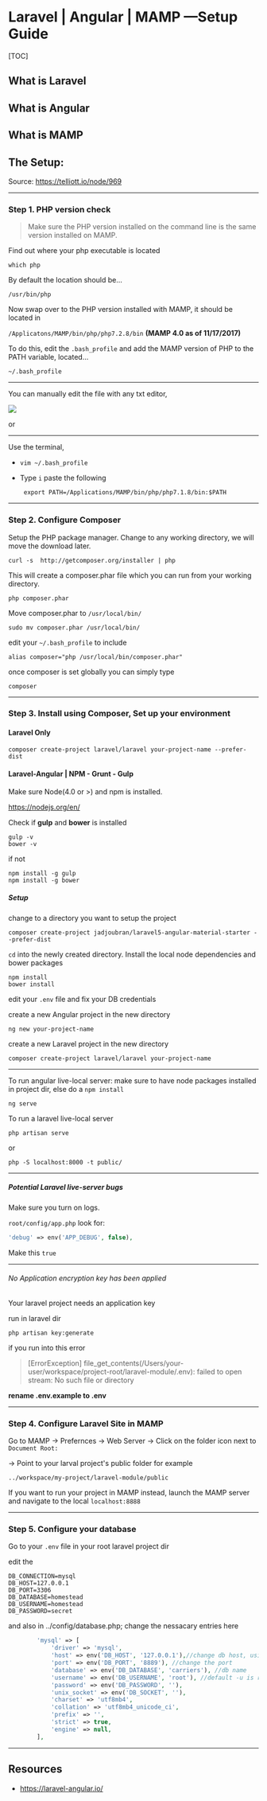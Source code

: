 # Laravel | Angular | MAMP  —Setup Guide

[TOC]

## What is Laravel

## What is Angular

## What is MAMP

## The Setup:

Source: https://telliott.io/node/969

---

### Step 1. PHP version check

> Make sure the PHP version installed on the command line is the same version installed on  MAMP.

Find out where your php executable is located

```Terminal
which php
```

By default the location should be...

``` Terminal
/usr/bin/php
```

Now swap over to the PHP version installed with MAMP, it should be located in

`/Applicatons/MAMP/bin/php/php7.2.8/bin` **(MAMP 4.0 as of 11/17/2017)**

To do this, edit the `.bash_profile` and add the MAMP version of PHP to the PATH variable, located...

```Terminal
~/.bash_profile
```

---

You can manually edit the file with any txt editor, 

<img src="https://i.gyazo.com/e1975989bc2b6edb1d9f0763a4089b8c.png" />

or

---

Use the terminal,

- ```Terminal
  vim ~/.bash_profile
  ```

- Type `i` paste the following

  ```Terminal
   export PATH=/Applications/MAMP/bin/php/php7.1.8/bin:$PATH
  ```

---

### Step 2. Configure Composer

Setup the PHP package manager. Change to any working directory, we will move the download later.

```terminal
curl -s  http://getcomposer.org/installer | php
```

This will create a composer.phar file which you can run from your working directory.

```terminal
php composer.phar
```

Move composer.phar to `/usr/local/bin/` 

```terminal
sudo mv composer.phar /usr/local/bin/
```

edit your `~/.bash_profile` to include

```terminal
alias composer="php /usr/local/bin/composer.phar"
```

once composer is set globally you can simply type

```terminal
composer
```

---

### Step 3. Install using Composer, Set up your environment

#### Laravel Only

```terminal
composer create-project laravel/laravel your-project-name --prefer-dist
```

#### Laravel-Angular | NPM - Grunt - Gulp

Make sure Node(4.0 or >) and npm is installed.

https://nodejs.org/en/

Check if **gulp** and **bower** is installed

```
gulp -v
bower -v
```

if not

```
npm install -g gulp 
npm install -g bower
```

##### Setup

change to a directory you want to setup the project

```
composer create-project jadjoubran/laravel5-angular-material-starter --prefer-dist
```

`cd` into the newly created directory. Install the local node dependencies and bower packages

```
npm install
bower install
```

edit your `.env` file and fix your DB credentials

create a new Angular project in the new directory

```
ng new your-project-name
```

create a new Laravel project in the new directory

```
composer create-project laravel/laravel your-project-name
```

---

To run angular live-local server: make sure to have node packages installed in project dir, else do a `npm install`

```
ng serve
```

To run a laravel live-local server

```
php artisan serve
```

or

```
php -S localhost:8000 -t public/
```

---

##### Potential Laravel live-server bugs

Make sure you turn on logs.

`root/config/app.php` look for:

```php
'debug' => env('APP_DEBUG', false),
```

Make this `true`

---

###### No Application encryption key has been applied

Your laravel project needs an application key

run in laravel dir

```
php artisan key:generate
```

if you run into this error

> [ErrorException]                                                                                                 file_get_contents(/Users/your-user/workspace/project-root/laravel-module/.env): failed to open stream: No such file or directory 

**rename .env.example to .env**

---

### Step 4. Configure Laravel Site in MAMP

Go to MAMP -> Prefernces -> Web Server -> Click on the folder icon next to `Document Root:`

-> Point to your larval project's public folder for example

```
../workspace/my-project/laravel-module/public
```

If you want to run your project in MAMP instead, launch the MAMP server and navigate to the local `localhost:8888` 



---

### Step 5. Configure your database

Go to your `.env` file in your root laravel project dir

edit the

```
DB_CONNECTION=mysql
DB_HOST=127.0.0.1
DB_PORT=3306
DB_DATABASE=homestead
DB_USERNAME=homestead
DB_PASSWORD=secret
```

and also in ../config/database.php; change the nessacary entries here

```php
        'mysql' => [
            'driver' => 'mysql',
            'host' => env('DB_HOST', '127.0.0.1'),//change db host, using local here
            'port' => env('DB_PORT', '8889'), //change the port
            'database' => env('DB_DATABASE', 'carriers'), //db name
            'username' => env('DB_USERNAME', 'root'), //default -u is root
            'password' => env('DB_PASSWORD', ''),
            'unix_socket' => env('DB_SOCKET', ''),
            'charset' => 'utf8mb4',
            'collation' => 'utf8mb4_unicode_ci',
            'prefix' => '',
            'strict' => true,
            'engine' => null,
        ],
```

---

## Resources

- https://laravel-angular.io/

